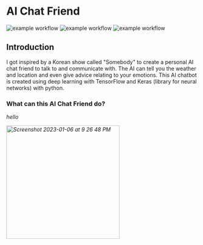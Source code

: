 # AI Chat Friend
![example workflow](https://img.shields.io/badge/Build%20with%20-HTML%2C%20CSS%2C%20JS-blue) 
![example workflow](https://img.shields.io/badge/-Machine%20Learning-yellowgreen)
![example workflow](https://img.shields.io/badge/Build%20In-Python-brightgreen)

## Introduction
I got inspired by a Korean show called "Somebody" to create a personal AI chat friend to talk to and communicate with. The AI can tell you the weather and location and even give advice relating to your emotions. This AI chatbot is created using deep learning with TensorFlow and Keras (library for neural networks) with python. 

### What can this AI Chat Friend do?
<i>hello<i>





<img width="298" alt="Screenshot 2023-01-06 at 9 26 48 PM" src="https://user-images.githubusercontent.com/85498185/211024227-1c684d60-a909-4dd1-85ec-bdd49971abd6.png">

